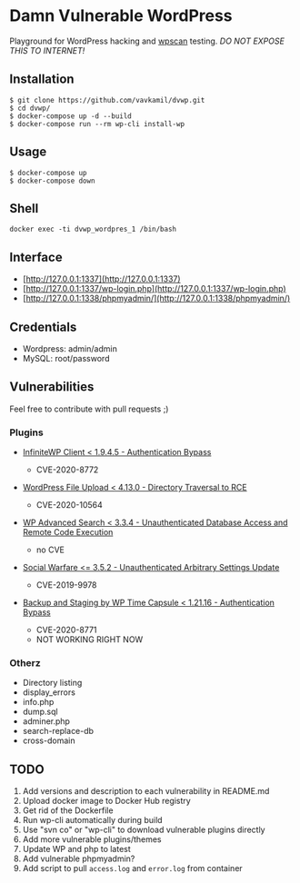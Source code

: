 # Damn Vulnerable WordPress

Playground for WordPress hacking and [wpscan](https://github.com/wpscanteam/wpscan) testing.
*DO NOT EXPOSE THIS TO INTERNET!*

## Installation

```
$ git clone https://github.com/vavkamil/dvwp.git
$ cd dvwp/
$ docker-compose up -d --build
$ docker-compose run --rm wp-cli install-wp
```

## Usage
```
$ docker-compose up
$ docker-compose down
```

## Shell
`docker exec -ti dvwp_wordpres_1 /bin/bash`

## Interface

* [http://127.0.0.1:1337](http://127.0.0.1:1337)
* [http://127.0.0.1:1337/wp-login.php](http://127.0.0.1:1337/wp-login.php)
* [http://127.0.0.1:1338/phpmyadmin/](http://127.0.0.1:1338/phpmyadmin/)

## Credentials
* Wordpress: admin/admin
* MySQL: root/password

## Vulnerabilities

Feel free to contribute with pull requests ;)

### Plugins

* [InfiniteWP Client < 1.9.4.5 - Authentication Bypass](https://wpvulndb.com/vulnerabilities/10011)
  - CVE-2020-8772

* [WordPress File Upload < 4.13.0 - Directory Traversal to RCE](https://wpvulndb.com/vulnerabilities/10132)
  - CVE-2020-10564

* [WP Advanced Search < 3.3.4 - Unauthenticated Database Access and Remote Code Execution](https://wpvulndb.com/vulnerabilities/10115)
  - no CVE

* [Social Warfare <= 3.5.2 - Unauthenticated Arbitrary Settings Update](https://wpvulndb.com/vulnerabilities/9238)
  - CVE-2019-9978

* [Backup and Staging by WP Time Capsule < 1.21.16 - Authentication Bypass](https://wpvulndb.com/vulnerabilities/10010)
  - CVE-2020-8771
  - NOT WORKING RIGHT NOW

### Otherz

* Directory listing
* display_errors
* info.php
* dump.sql
* adminer.php
* search-replace-db
* cross-domain

## TODO
1. Add versions and description to each vulnerability in README.md
2. Upload docker image to Docker Hub registry
3. Get rid of the Dockerfile
4. Run wp-cli automatically during build
5. Use "svn co" or "wp-cli" to download vulnerable plugins directly
6. Add more vulnerable plugins/themes
7. Update WP and php to latest
8. Add vulnerable phpmyadmin?
9. Add script to pull `access.log` and `error.log` from container
